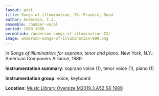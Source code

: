 ```yaml
---
layout: post
title: Songs of illumination, IX. Frankie, Dead
author: Anderson, T.J.
ensemble: chamber-vocal
period: 1980-1989
permalink: /anderson-songs-of-illumination-IX/
image: anderson-songs-of-illumination-009.png
---
```


In *Songs of illumination: for soprano, tenor and piano.* New York, N.Y.: American Composers Alliance, 1989.

**Instrumentation summary**: soprano voice (1), tenor voice (1), piano (1)

**Instrumentation group**: voice, keyboard 

**Location**: <a href="https://tufts-primo.hosted.exlibrisgroup.com/permalink/f/14dinuo/01TUN_ALMA21102270180003851" target="_blank">Music Library Oversize M2019.3.A52 S6 1989</a>
